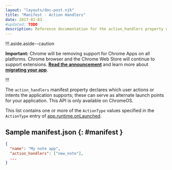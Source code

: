 ```yaml
---
layout: "layouts/doc-post.njk"
title: "Manifest - Action Handlers"
date: 2017-02-03
#updated: TODO
description: Reference documentation for the action_handlers property of manifest.json.
---
```


!!!.aside.aside--caution

**Important:** Chrome will be removing support for Chrome Apps on all platforms. Chrome browser and
the Chrome Web Store will continue to support extensions. [**Read the announcement**][1] and learn
more about [**migrating your app**][2].

!!!

The `action_handlers` manifest property declares which user actions or intents the application
supports; these can serve as alternate launch points for your application. This API is only
available on ChromeOS.

This list contains one or more of the `ActionType` values specified in the `ActionType` entry of
[app.runtime.onLaunched][3].

## Sample manifest.json {: #manifest }

```json
{
  "name": "My note app",
  "action_handlers": ["new_note"],
  ...
}
```

[1]: https://blog.chromium.org/2020/01/moving-forward-from-chrome-apps.html
[2]: https://developer.chrome.com/apps/migration
[3]: ../app_runtime#event-onLaunched
